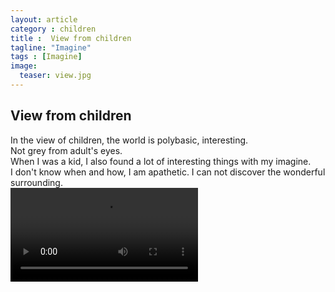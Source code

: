 ```yaml
---
layout: article
category : children
title :  View from children
tagline: "Imagine"
tags : [Imagine]
image:
  teaser: view.jpg
---
```



## View from children
In the view of children, the world is polybasic, interesting.<br/>
Not grey from adult's eyes.<br/>
When I was a kid, I also found a lot of interesting things with my imagine.<br/>
I don't know when and how, I am apathetic. I can not discover the wonderful surrounding.<br/>
<video id="violencevideo" class="needStretch" controls preload>
                <source src="/videos/ViewFromChild'sEyes.mp4" type="video/mp4">
                    Your browser does not support HTML5 video.
                    你的浏览器不支持HTML5视频
</video>



